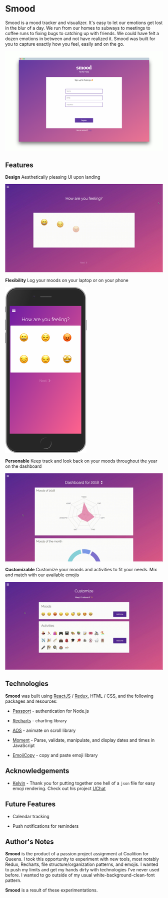 # Smood

Smood is a mood tracker and visualizer. It's easy to let our emotions get lost in the blur of a day. We run from our homes to subways to meetings to coffee runs to fixing bugs to catching up with friends. We could have felt a dozen emotions in between and not have realized it. Smood was built for you to capture exactly how you feel, easily and on the go. 

![Signup](./assets/register-screely.png)

## Features 

**Design**
Aesthetically pleasing UI upon landing 

![Home](./assets/home.gif)

**Flexibility**
Log your moods on your laptop or on your phone 

<img src="./assets/home-mobile.png" width=260/>

**Personable**
Keep track and look back on your moods throughout the year on the dashboard 

![Dashboard](./assets/dashboard.gif)

**Customizable**
Customize your moods and activities to fit your needs. Mix and match with our available emojis 

![Customize](./assets/customize.gif)

## Technologies 

**Smood** was built using [ReactJS](https://reactjs.org/) / [Redux](https://redux.js.org/), HTML / CSS, and the following packages and resources: 

* [Passport](http://www.passportjs.org/) - authentication for Node.js

* [Recharts](http://recharts.org/#/en-US/) - charting library 

* [AOS](https://michalsnik.github.io/aos/) - animate on scroll library 

* [Moment](https://www.npmjs.com/package/moment) - Parse, validate, manipulate, and display dates and times in JavaScript

* [EmojiCopy](https://www.emojicopy.com/) - copy and paste emoji library

## Acknowledgements 

* [Kelvin](https://github.com/kelvinrod9331) - Thank you for putting together one hell of a `json` file for easy emoji rendering. Check out his project [UChat](https://github.com/KelvinRod9331/uchat) 


## Future Features 

* Calendar tracking 

* Push notifications for reminders 

## Author's Notes  

**Smood** is the product of a passion project assignment at Coalition for Queens. I took this opportunity to experiment with new tools, most notably Redux, Recharts, file structure/organization patterns, and emojis. I wanted to push my limits and get my hands dirty with technologies I've never used before. I wanted to go outside of my usual white-background-clean-font pattern. 

**Smood** is a result of these experimentations. 